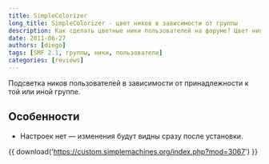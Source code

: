 ```yaml
---
title: SimpleColorizer
long_title: SimpleColorizer - цвет ников в зависимости от группы
description: Как сделать цветные ники пользователей на форуме? Цвет ника будет зависеть от группы пользователя.
date: 2011-06-27
authors: [diego]
tags: [SMF 2.1, группы, ники, пользователи]
categories: [reviews]
---
```


Подсветка ников пользователей в зависимости от принадлежности к той или иной группе.

<!-- more -->

## Особенности

* Настроек нет — изменения будут видны сразу после установки.

{{ download('https://custom.simplemachines.org/index.php?mod=3067') }}
